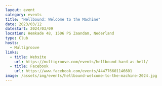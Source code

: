 ```yaml
---
layout: event
category: events
title: "Hellbound: Welcome to the Machine"
date: 2023/03/12
datestart: 2024/03/09
location: Hemkade 48, 1506 PS Zaandam, Nederland
type: Club
hosts:
  - Multigroove
links:
  - title: Website
    url: https://multigroove.com/events/hellbound-hard-as-hell/
  - title: Facebook
    url: https://www.facebook.com/events/444776601146601
image: /assets/img/events/hellbound-welcome-to-the-machine-2024.jpg
---
```

